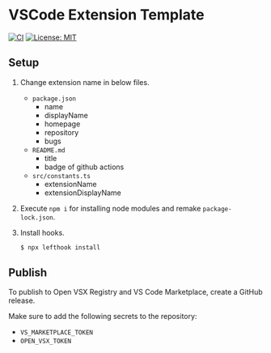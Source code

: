 # VSCode Extension Template

[![CI](https://github.com/k-kuroguro/vscode-extension-template/actions/workflows/test.yaml/badge.svg)](https://github.com/k-kuroguro/vscode-extension-template/actions/workflows/test.yaml)
[![License: MIT](https://img.shields.io/badge/License-MIT-yellow.svg)](https://opensource.org/licenses/MIT)

## Setup

1. Change extension name in below files.
   - `package.json`
      - name
      - displayName
      - homepage
      - repository
      - bugs
   - `README.md`
      - title
      - badge of github actions
   - `src/constants.ts`
      - extensionName
      - extensionDisplayName

2. Execute `npm i` for installing node modules and remake `package-lock.json`.

3. Install hooks.

   ```sh
   $ npx lefthook install
   ```

## Publish

To publish to Open VSX Registry and VS Code Marketplace, create a GitHub release.

Make sure to add the following secrets to the repository:
- `VS_MARKETPLACE_TOKEN`
- `OPEN_VSX_TOKEN`
